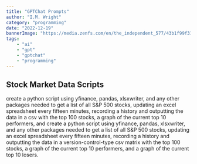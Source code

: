 ```yaml
---
title: "GPTChat Prompts"
author: "I.M. Wright"
category: "programming"
date: "2022-12-19"
bannerImage: "https://media.zenfs.com/en/the_independent_577/43b1f99f310af28983f5e466192bc786"
tags:
    - "ai"
    - "gpt"
    - "gptchat"
    - "programming"
---
```


## Stock Market Data Scripts

create a python script using yfinance, pandas, xlsxwriter, and any other packages needed to get a list of all S&P 500 stocks, updating an excel spreadsheet every fifteen minutes, recording a history and outputting the data in a csv with the top 100 stocks, a graph of the current top 10 performers, and create a python script using yfinance, pandas, xlsxwriter, and any other packages needed to get a list of all S&P 500 stocks, updating an excel spreadsheet every fifteen minutes, recording a history and outputting the data in a version-control-type csv matrix with the top 100 stocks, a graph of the current top 10 performers, and a graph of the current top 10 losers.

## 
